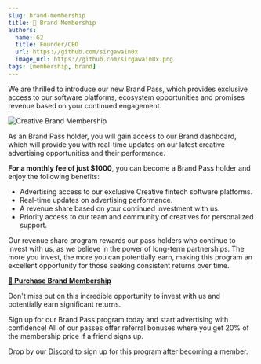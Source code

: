 ```yaml
---
slug: brand-membership
title: 🪪 Brand Membership
authors:
  name: G2
  title: Founder/CEO
  url: https://github.com/sirgawain0x
  image_url: https://github.com/sirgawain0x.png
tags: [membership, brand]
---
```


We are thrilled to introduce our new Brand Pass, which provides exclusive access to our software platforms, ecosystem opportunities and promises revenue based on your continued engagement.

![Creative Brand Membership](https://bafybeicz76nuvq332s5d4ilspea2j4atpyc6cwv4adsg64unlx65cxhjti.ipfs.nftstorage.link/)

As an Brand Pass holder, you will gain access to our Brand dashboard, which will provide you with real-time updates on our latest creative advertising opportunities and their performance.

<!--truncate-->

**For a monthly fee of just $1000**, you can become a Brand Pass holder and enjoy the following benefits:

* Advertising access to our exclusive Creative fintech software platforms.
* Real-time updates on advertising performance.
* A revenue share based on your continued investment with us.
* Priority access to our team and community of creatives for personalized support.

Our revenue share program rewards our pass holders who continue to invest with us, as we believe in the power of long-term partnerships. The more you invest, the more you can potentially earn, making this program an excellent opportunity for those seeking consistent returns over time.

**[🛒 Purchase Brand Membership](https://app.unlock-protocol.com/checkout?id=0c0b9948-f155-445e-9485-96b8d8b6bc6a)**

Don't miss out on this incredible opportunity to invest with us and potentially earn significant returns. 

Sign up for our Brand Pass program today and start advertising with confidence! All of our passes offer referral bonuses where you get 20% of the membership price if a friend signs up. 

Drop by our [Discord](https://discord.gg/yAEFtFF7UB) to sign up for this program after becoming a member.